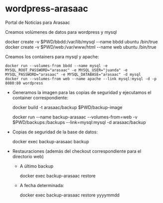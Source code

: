 # wordpress-arasaac
Portal de Noticias para Arasaac

Creamos volúmenes de datos para wordpress y mysql

   docker create -v $PWD/bbdd:/var/lib/mysql --name bbdd ubuntu /bin/true
   docker create -v $PWD/web:/var/www/html --name web ubuntu /bin/true

Creamos los containers para mysql y apache:

    docker run --volumes-from bbdd --name mysql -e MYSQL_ROOT_PASSWORD="arasaac" -e MYSQL_USER="juanda" -e    MYSQL_PASSWORD="arasaac" -e MYSQL_DATABASE="arasaac" -d mysql 
    docker run --volumes-from web --name apache --link mysql:mysql -d -p 8080:80 wordpress

- Generamos la imagen para las copias de seguridad y ejecutamos el container correspondiente:

    docker build -t arasaac/backup $PWD/backup-image

    docker run --name backup-arasaac --volumes-from=web -v $PWD/backups:/backups  --link=mysql:mysql -d arasaac/backup

- Copias de seguridad de la base de datos:

    docker exec backup-arasaac backup

- Restauraciones (además del checkout correspondiente para el directorio web)
  - A último backup
  
    docker exec backup-arasaac restore

  - A fecha determinada:

    docker exec backup-arasaac restore yyyymmdd
